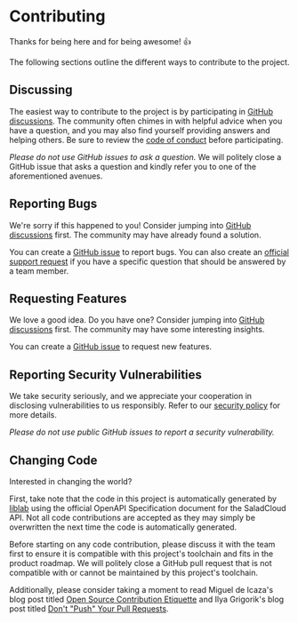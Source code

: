 # Contributing

Thanks for being here and for being awesome! 👍

The following sections outline the different ways to contribute to the project.

## Discussing

The easiest way to contribute to the project is by participating in [GitHub discussions](https://github.com/SaladTechnologies/salad-cloud-imds-sdk-python/discussions). The community often chimes in with helpful advice when you have a question, and you may also find yourself providing answers and helping others. Be sure to review the [code of conduct](./CODE_OF_CONDUCT.md) before participating.

_Please do not use GitHub issues to ask a question._ We will politely close a GitHub issue that asks a question and kindly refer you to one of the aforementioned avenues.

## Reporting Bugs

We're sorry if this happened to you! Consider jumping into [GitHub discussions](https://github.com/SaladTechnologies/salad-cloud-imds-sdk-python/discussions) first. The community may have already found a solution.

You can create a [GitHub issue](https://github.com/SaladTechnologies/salad-cloud-imds-sdk-python/issues) to report bugs. You can also create an [official support request](mailto:cloud@salad.com) if you have a specific question that should be answered by a team member.

## Requesting Features

We love a good idea. Do you have one? Consider jumping into [GitHub discussions](https://github.com/SaladTechnologies/salad-cloud-imds-sdk-python/discussions) first. The community may have some interesting insights.

You can create a [GitHub issue](https://github.com/SaladTechnologies/salad-cloud-imds-sdk-python/issues) to request new features.

## Reporting Security Vulnerabilities

We take security seriously, and we appreciate your cooperation in disclosing vulnerabilities to us responsibly. Refer to our [security policy](./SECURITY.md) for more details.

_Please do not use public GitHub issues to report a security vulnerability._

## Changing Code

Interested in changing the world?

First, take note that the code in this project is automatically generated by [liblab](https://liblab.com/) using the official OpenAPI Specification document for the SaladCloud API. Not all code contributions are accepted as they may simply be overwritten the next time the code is automatically generated.

Before starting on any code contribution, please discuss it with the team first to ensure it is compatible with this project's toolchain and fits in the product roadmap. We will politely close a GitHub pull request that is not compatible with or cannot be maintained by this project's toolchain.

Additionally, please consider taking a moment to read Miguel de Icaza's blog post titled [Open Source Contribution Etiquette](https://tirania.org/blog/archive/2010/Dec-31.html) and Ilya Grigorik's blog post titled [Don't "Push" Your Pull Requests](https://www.igvita.com/2011/12/19/dont-push-your-pull-requests/).
